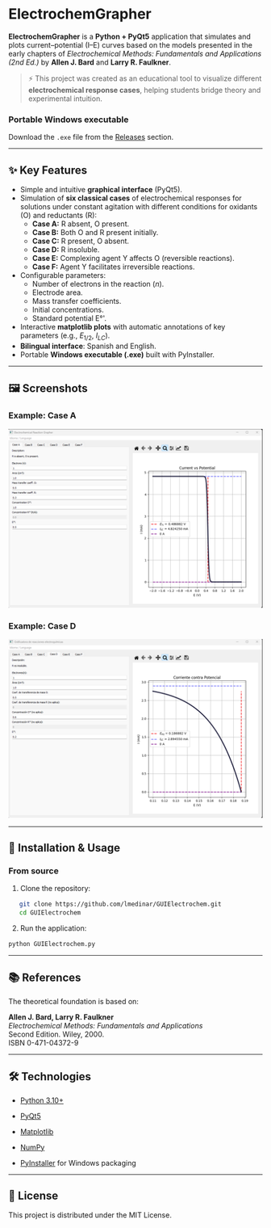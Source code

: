 # ElectrochemGrapher

**ElectrochemGrapher** is a **Python + PyQt5** application that simulates and plots current–potential (I–E) curves based on the models presented in the early chapters of *Electrochemical Methods: Fundamentals and Applications (2nd Ed.)* by **Allen J. Bard** and **Larry R. Faulkner**.

> ⚡ This project was created as an educational tool to visualize different **electrochemical response cases**, helping students bridge theory and experimental intuition.

### Portable Windows executable

Download the `.exe` file from the [Releases](https://github.com/lmedinar/GUIElectrochem/releases) section.

---

## ✨ Key Features

- Simple and intuitive **graphical interface** (PyQt5).
- Simulation of **six classical cases** of electrochemical responses for solutions under constant agitation with different conditions for oxidants (O) and reductants (R):
  - **Case A:** R absent, O present.  
  - **Case B:** Both O and R present initially.  
  - **Case C:** R present, O absent.  
  - **Case D:** R insoluble.  
  - **Case E:** Complexing agent Y affects O (reversible reactions).  
  - **Case F:** Agent Y facilitates irreversible reactions.  
- Configurable parameters:
  - Number of electrons in the reaction (*n*).  
  - Electrode area.  
  - Mass transfer coefficients.  
  - Initial concentrations.  
  - Standard potential E°'.  
- Interactive **matplotlib plots** with automatic annotations of key parameters (e.g., $E_{1/2}$, $I_{LC}$).  
- **Bilingual interface**: Spanish and English.  
- Portable **Windows executable (.exe)** built with PyInstaller.  

---

## 🖼️ Screenshots

### Example: Case A
![Case A](docs/screenshot-case-a.png)

### Example: Case D
![Case D](docs/screenshot-case-d.png)

---

## 🚀 Installation & Usage

### From source
1. Clone the repository:
```bash
   git clone https://github.com/lmedinar/GUIElectrochem.git
   cd GUIElectrochem
```
2. Run the application:
```bash
python GUIElectrochem.py
  ```
---

## 📚 References

The theoretical foundation is based on:

**Allen J. Bard, Larry R. Faulkner**  
_Electrochemical Methods: Fundamentals and Applications_  
Second Edition. Wiley, 2000.  
ISBN 0-471-04372-9

---

## 🛠️ Technologies

- [Python 3.10+](https://www.python.org/)
    
- [PyQt5](https://riverbankcomputing.com/software/pyqt/intro)
    
- [Matplotlib](https://matplotlib.org/)
    
- [NumPy](https://numpy.org/)
    
- [PyInstaller](https://pyinstaller.org/) for Windows packaging
    

---

## 📄 License

This project is distributed under the MIT License.
